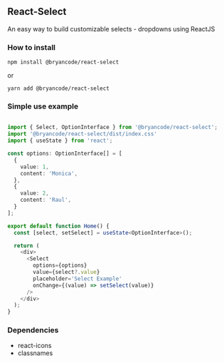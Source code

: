 ## React-Select
An easy way to build customizable selects - dropdowns using ReactJS

### How to install

``` npm install @bryancode/react-select ```

or 

``` yarn add @bryancode/react-select ```


### Simple use example

```ts

import { Select, OptionInterface } from '@bryancode/react-select';
import '@bryancode/react-select/dist/index.css'
import { useState } from 'react';

const options: OptionInterface[] = [
  {
    value: 1,
    content: 'Monica',
  },
  {
    value: 2,
    content: 'Raul',
  }
];

export default function Home() {
  const [select, setSelect] = useState<OptionInterface>();

  return (
    <div>
      <Select
        options={options}
        value={select?.value}
        placeholder='Select Example'
        onChange={(value) => setSelect(value)}
      />
    </div>
  );
}

```

### Dependencies

- react-icons
- classnames 